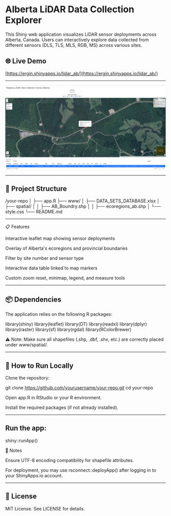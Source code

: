 # Alberta LiDAR Data Collection Explorer

This Shiny web application visualizes LiDAR sensor deployments across Alberta, Canada. Users can interactively explore data collected from different sensors (DLS, TLS, MLS, RGB, MS) across various sites.

## 🌐 Live Demo

[https://ergin.shinyapps.io/lidar_ab/](https://ergin.shinyapps.io/lidar_ab/)

---

![App Screenshot](www/ss.jpg)

---

## 📂 Project Structure

/your-repo
│
├── app.R
├── www/
│   ├── DATA_SETS_DATABASE.xlsx
│   ├── spatial/
│   │   ├── AB_Boundry.shp
│   │   ├── ecoregions_ab.shp
│   └── style.css
└── README.md

---

📋 Features

Interactive leaflet map showing sensor deployments

Overlay of Alberta's ecoregions and provincial boundaries

Filter by site number and sensor type

Interactive data table linked to map markers

Custom zoom reset, minimap, legend, and measure tools

---

## 📦 Dependencies

The application relies on the following R packages:

library(shiny)
library(leaflet)
library(DT)
library(readxl)
library(dplyr)
library(raster)
library(sf)
library(rgdal)
library(RColorBrewer)

⚠️ Note: Make sure all shapefiles (.shp, .dbf, .shx, etc.) are correctly placed under www/spatial/.

---

## 🚀 How to Run Locally

Clone the repository:

git clone https://github.com/yourusername/your-repo.git
cd your-repo

Open app.R in RStudio or your R environment.

Install the required packages (if not already installed).

---

## Run the app:

shiny::runApp()

📌 Notes

Ensure UTF-8 encoding compatibility for shapefile attributes.

For deployment, you may use rsconnect::deployApp() after logging in to your ShinyApps.io account.

---

## 📄 License

MIT License. See LICENSE for details.

